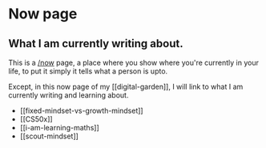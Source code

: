 # Now page

## What I am currently writing about.

This is a [/now](https://nownownow.com/about) page, a place where you show where you're currently in your life, to put it simply it tells what a person is upto.

Except, in this now page of my [[digital-garden]], I will link to what I am currently writing and learning about.

- [[fixed-mindset-vs-growth-mindset]]
- [[CS50x]]
- [[i-am-learning-maths]]
- [[scout-mindset]]
